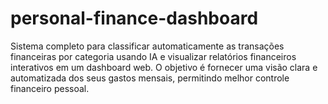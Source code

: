 # personal-finance-dashboard
Sistema completo para classificar automaticamente as transações financeiras por categoria usando IA e visualizar relatórios financeiros interativos em um dashboard web. O objetivo é fornecer uma visão clara e automatizada dos seus gastos mensais, permitindo melhor controle financeiro pessoal.
